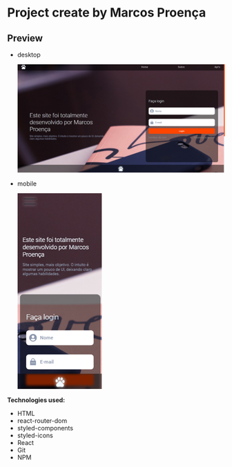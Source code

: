 # Project create by Marcos Proença

## Preview

-   desktop

    ![layout-desktop](./public/assets/img/layout-desktop.png)

-   mobile


    ![layout-mobile](./public/assets/img/layout-mobile.png)

**Technologies used:**

-   HTML
-   react-router-dom
-   styled-components
-   styled-icons
-   React
-   Git
-   NPM
